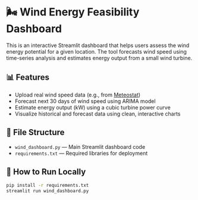 # 🌬️ Wind Energy Feasibility Dashboard

This is an interactive Streamlit dashboard that helps users assess the wind energy potential for a given location. The tool forecasts wind speed using time-series analysis and estimates energy output from a small wind turbine.

## 📊 Features

- Upload real wind speed data (e.g., from [Meteostat](https://meteostat.net))
- Forecast next 30 days of wind speed using ARIMA model
- Estimate energy output (kW) using a cubic turbine power curve
- Visualize historical and forecast data using clean, interactive charts

## 📁 File Structure

- `wind_dashboard.py` — Main Streamlit dashboard code
- `requirements.txt` — Required libraries for deployment

## 🚀 How to Run Locally 

```bash
pip install -r requirements.txt
streamlit run wind_dashboard.py
